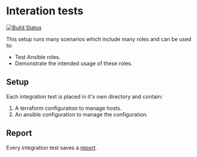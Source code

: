 # Interation tests

[![Build Status](https://travis-ci.org/robertdebock/ansible-integration.svg?branch=master)](https://travis-ci.org/robertdebock/ansible-integration)

This setup runs many scenarios which include many roles and can be used to:
- Test Ansible roles.
- Demonstrate the intended usage of these roles.

## Setup

Each integration test is placed in it's own directory and contain:
1. A terraform configuration to manage hosts.
2. An ansible configuration to manage the configuration.

## Report

Every integration test saves a [report](https://robertdebock.nl/ansible-integration/).
